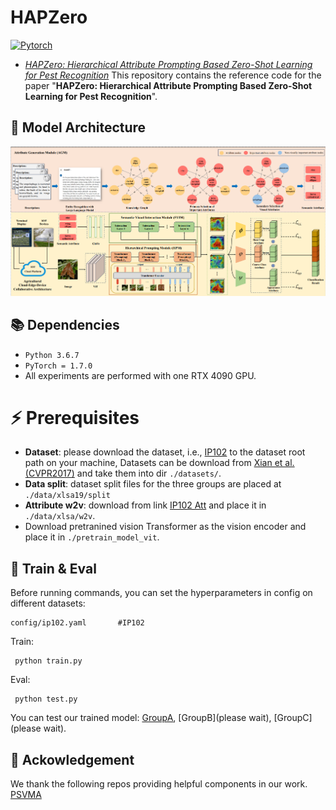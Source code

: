 # HAPZero
[![Pytorch](https://img.shields.io/badge/PyTorch-%23EE4C2C.svg?e&logo=PyTorch&logoColor=white)](https://pytorch.org/) 

 - [*HAPZero: Hierarchical Attribute Prompting Based Zero-Shot Learning for Pest Recognition*](https://arxiv.org/abs/2303.15322)
    This repository contains the reference code for the paper "**HAPZero: Hierarchical Attribute Prompting Based Zero-Shot Learning for Pest Recognition**".
    
    



## 🌈 Model Architecture
![Model_architecture](fig1.png)


## 📚 Dependencies

- ```Python 3.6.7```
- ```PyTorch = 1.7.0```
- All experiments are performed with one  RTX 4090 GPU.

# ⚡ Prerequisites
- **Dataset**: please download the dataset, i.e., [IP102](https://github.com/xpwu95/IP102) to the dataset root path on your machine, Datasets can be download from [Xian et al. (CVPR2017)](https://datasets.d2.mpi-inf.mpg.de/xian/xlsa17.zip) and take them into dir ```./datasets/```.
- **Data split**: dataset split files for the three groups are placed at ```./data/xlsa19/split```
- **Attribute w2v**: download from link [IP102 Att](https://drive.google.com/drive/u/1/folders/183ZKKFfRZfC20tqh0oDlom_H0lAMNsXk) and place it in ```./data/xlsa/w2v```.
- Download pretranined vision Transformer as the vision encoder and place it in ```./pretrain_model_vit```.

## 🚀 Train & Eval
Before running commands, you can set the hyperparameters in config on different datasets: 
```
config/ip102.yaml       #IP102
```
Train:
```shell
 python train.py
```
Eval:

```shell
 python test.py
```

You can test our trained model: [GroupA](https://drive.google.com/drive/u/1/folders/1r_otWbwhRQdh_JQL8dl2JL3yKVq_MKSn), [GroupB](please wait), [GroupC](please wait).


## 📕 Ackowledgement
We thank the following repos providing helpful components in our work.
[PSVMA](https://github.com/ManLiuCoder/PSVMA)
